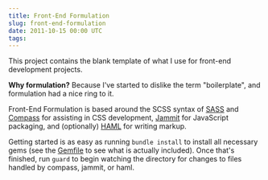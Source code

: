 ```yaml
---
title: Front-End Formulation
slug: front-end-formulation
date: 2011-10-15 00:00 UTC
tags:
---
```


This project contains the blank template of what I use for front-end development projects.

**Why formulation?** Because I've started to dislike the term "boilerplate", and formulation had a nice ring to it.

Front-End Formulation is based around the SCSS syntax of [SASS](http://www.sass-lang.com) and [Compass](http://compass-style.org/) for assisting in CSS development, [Jammit](http://documentcloud.github.com/jammit/) for JavaScript packaging, and (optionally) [HAML](http://haml-lang.com/) for writing markup.

Getting started is as easy as running `bundle install` to install all necessary gems (see the [Gemfile](https://github.com/markupboy/front-end-formulation/blob/master/Gemfile) to see what is actually included). Once that's finished, run `guard` to begin watching the directory for changes to files handled by compass, jammit, or haml.
